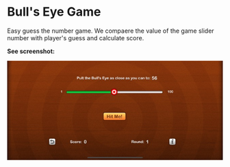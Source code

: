 # Bull's Eye Game
Easy guess the number game. We compaere the value of the game slider number with player's guess and calculate score.

**See screenshot:**

![alt text](BullsEye/app.jpeg)
